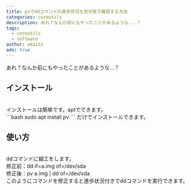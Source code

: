 ```yaml
---
title: pvでddコマンドの進歩状況を百分率で確認する方法
categories: coreutils
description: あれ？なんか前にもやったことがあるような...？
tags:
  - coreutils
  - software
author: okaits
ads: true
---
```


あれ？なんか前にもやったことがあるような...？<br>

<h2>インストール</h2>
<br>
インストールは簡単です。aptでできます。<br>
```bash
sudo apt install pv
```
だけでインストールできます。<br>
<h2>使い方</h2>
<br>
ddコマンドに細工をします。<br>
修正前：dd if=a.img of=/dev/sda<br>
修正後：pv a.img | dd of=/dev/sda<br>
このようにコマンドを修正すると進歩状況付きでddコマンドを実行できます。
